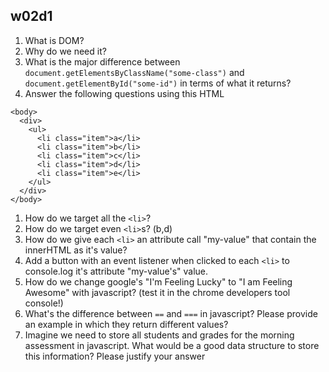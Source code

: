 ## w02d1

1. What is DOM?
1. Why do we need it?
1. What is the major difference between `document.getElementsByClassName("some-class")` and `document.getElementById("some-id")` in terms of what it returns?
1. Answer the following questions using this HTML 
  ```
  <body>
    <div>
      <ul>
        <li class="item">a</li>
        <li class="item">b</li>
        <li class="item">c</li>
        <li class="item">d</li>
        <li class="item">e</li>
      </ul>
    </div>
  </body>
  ```
  1. How do we target all the `<li>`?
  1. How do we target even `<li>`s? (b,d)
  1. How do we give each `<li>` an attribute call "my-value" that contain the innerHTML as it's value?
  1. Add a button with an event listener when clicked to each `<li>` to console.log it's attribute "my-value's" value.
1. How do we change google's "I'm Feeling Lucky" to "I am Feeling Awesome" with javascript? (test it in the chrome developers tool console!)
1. What's the difference between `==` and `===` in javascript? Please provide an example in which they return different values?
1. Imagine we need to store all students and grades for the morning assessment in javascript. What would be a good data structure to store this information? Please justify your answer
